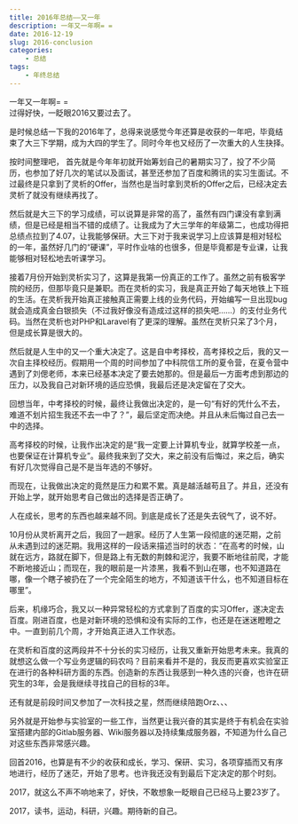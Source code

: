 ```yaml
---
title: 2016年总结——又一年
description: 一年又一年啊= =  
date: 2016-12-19
slug: 2016-conclusion
categories:
    - 总结
tags:
    - 年终总结
---
```



一年又一年啊= =  
过得好快，一眨眼2016又要过去了。

是时候总结一下我的2016年了，总得来说感觉今年还算是收获的一年吧，毕竟结束了大三下学期，成为大四的学生了。同时今年也又经历了一次重大的人生抉择。

<!--more-->

按时间整理吧，
首先就是今年年初就开始筹划自己的暑期实习了，投了不少简历，也参加了好几次的笔试以及面试，甚至还参加了百度和腾讯的实习生面试。不过最终是只拿到了灵析的Offer，当然也是当时拿到灵析的Offer之后，已经决定去灵析了就没有继续再找了。

然后就是大三下的学习成绩，可以说算是非常的高了，虽然有四门课没有拿到满绩，但是已经是相当不错的成绩了。让我成为了大三学年的年级第二，也成功得把总绩点拉到了4.07，让我能够保研。大三下对于我来说学习上应该算是相对轻松的一年，虽然好几门的“硬课”，平时作业啥的也很多，但是毕竟都是专业课，让我能够相对轻松地去听课学习。

接着7月份开始到灵析实习了，这算是我第一份真正的工作了。虽然之前有极客学院的经历，但那毕竟只是兼职。而在灵析的实习，我是真正开始了每天地铁上下班的生活。在灵析我开始真正接触真正需要上线的业务代码，开始编写一旦出现bug就会造成真金白银损失（不过我好像没有造成过这样的损失吧……）的支付业务代码。当然在灵析也对PHP和Laravel有了更深的理解。虽然在灵析只呆了3个月，但是成长算是很大的。

然后就是人生中的又一个重大决定了。这是自中考择校，高考择校之后，我的又一次自主择校经历。假期用一个周的时间参加了中科院信工所的夏令营，在夏令营中遇到了刘偲老师，本来已经基本决定了要去她那的。但是最后一方面考虑到那边的压力，以及我自己对新环境的适应恐惧，我最后还是决定留在了交大。

回想当年，中考择校的时候，最终让我做出决定的，是一句“有好的凭什么不去，难道不划片招生我还不去一中了？”，最后坚定而决绝。并且从未后悔过自己去一中的选择。

高考择校的时候，让我作出决定的是“我一定要上计算机专业，就算学校差一点，也要保证在计算机专业”。最终我来到了交大，来之前没有后悔过，来之后，确实有好几次觉得自己是不是当年选的不够好。

而现在，让我做出决定的竟然是压力和累不累。真是越活越苟且了。并且，还没有开始上学，就开始思考自己做出的选择是否正确了。

人在成长，思考的东西也越来越不同。到底是成长了还是失去锐气了，说不好。

10月份从灵析离开之后，我回了一趟家。经历了人生第一段彻底的迷茫期，之前从未遇到过的迷茫期。我用这样的一段话来描述当时的状态：“在高考的时候，山就在远方，路就在脚下，但是路上有无数的荆棘和泥泞，我要不断地往前爬，才能不断地接近山；而现在，我的眼前是一片漆黑，我看不到山在哪，也不知道路在哪，像一个瞎子被扔在了一个完全陌生的地方，不知道该干什么，也不知道目标在哪里”。

后来，机缘巧合，我又以一种异常轻松的方式拿到了百度的实习Offer，遂决定去百度。刚进百度，也是对新环境的恐惧和没有实际的工作，也还是在迷迷瞪瞪之中。一直到前几个周，才开始真正进入工作状态。

在灵析和百度的这两段并不十分长的实习经历，让我又重新开始思考未来。我真的就想这么做一个写业务逻辑的码农吗？目前来看并不是的，我反而更喜欢实验室正在进行的各种科研方面的东西。创造新的东西让我感到一种久违的兴奋，也许在研究生的3年，会是我继续寻找自己的目标的3年。

还有就是前段时间又参加了一次科技之星，然而继续陪跑Orz、、、

另外就是开始参与实验室的一些工作，当然更让我兴奋的其实是终于有机会在实验室搭建内部的Gitlab服务器、Wiki服务器以及持续集成服务器，不知道为什么自己对这些东西非常感兴趣。

回首2016，也算是有不少的收获和成长，学习、保研、实习，各项穿插而又有序地进行，经历了迷茫，开始了思考。也许我还没有到最后下定决定的那个时刻。

2017，就这么不声不响地来了，好快，不敢想象一眨眼自己已经马上要23岁了。

2017，读书，运动，科研，兴趣。期待新的自己。